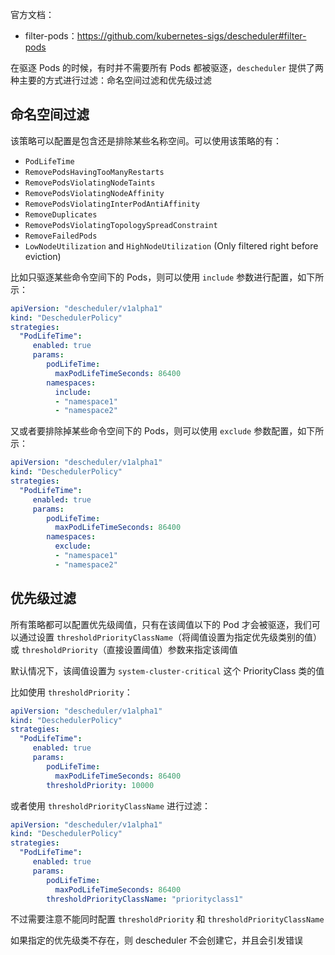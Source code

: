 官方文档：

- filter-pods：<https://github.com/kubernetes-sigs/descheduler#filter-pods>

在驱逐 Pods 的时候，有时并不需要所有 Pods 都被驱逐，`descheduler` 提供了两种主要的方式进行过滤：命名空间过滤和优先级过滤

## 命名空间过滤

该策略可以配置是包含还是排除某些名称空间。可以使用该策略的有：

- `PodLifeTime`
- `RemovePodsHavingTooManyRestarts`
- `RemovePodsViolatingNodeTaints`
- `RemovePodsViolatingNodeAffinity`
- `RemovePodsViolatingInterPodAntiAffinity`
- `RemoveDuplicates`
- `RemovePodsViolatingTopologySpreadConstraint`
- `RemoveFailedPods`
- `LowNodeUtilization` and `HighNodeUtilization` (Only filtered right before eviction)

比如只驱逐某些命令空间下的 Pods，则可以使用 `include` 参数进行配置，如下所示：

```yaml
apiVersion: "descheduler/v1alpha1"
kind: "DeschedulerPolicy"
strategies:
  "PodLifeTime":
     enabled: true
     params:
        podLifeTime:
          maxPodLifeTimeSeconds: 86400
        namespaces:
          include:
          - "namespace1"
          - "namespace2"

```

又或者要排除掉某些命令空间下的 Pods，则可以使用 `exclude` 参数配置，如下所示：

```yaml
apiVersion: "descheduler/v1alpha1"
kind: "DeschedulerPolicy"
strategies:
  "PodLifeTime":
     enabled: true
     params:
        podLifeTime:
          maxPodLifeTimeSeconds: 86400
        namespaces:
          exclude:
          - "namespace1"
          - "namespace2"

```

## 优先级过滤

所有策略都可以配置优先级阈值，只有在该阈值以下的 Pod 才会被驱逐，我们可以通过设置 `thresholdPriorityClassName`（将阈值设置为指定优先级类别的值）或 `thresholdPriority`（直接设置阈值）参数来指定该阈值

默认情况下，该阈值设置为 `system-cluster-critical` 这个 PriorityClass 类的值

比如使用 `thresholdPriority`：

```yaml
apiVersion: "descheduler/v1alpha1"
kind: "DeschedulerPolicy"
strategies:
  "PodLifeTime":
     enabled: true
     params:
        podLifeTime:
          maxPodLifeTimeSeconds: 86400
        thresholdPriority: 10000

```

或者使用 `thresholdPriorityClassName` 进行过滤：

```yaml
apiVersion: "descheduler/v1alpha1"
kind: "DeschedulerPolicy"
strategies:
  "PodLifeTime":
     enabled: true
     params:
        podLifeTime:
          maxPodLifeTimeSeconds: 86400
        thresholdPriorityClassName: "priorityclass1"

```

不过需要注意不能同时配置 `thresholdPriority` 和 `thresholdPriorityClassName`

如果指定的优先级类不存在，则 descheduler 不会创建它，并且会引发错误

